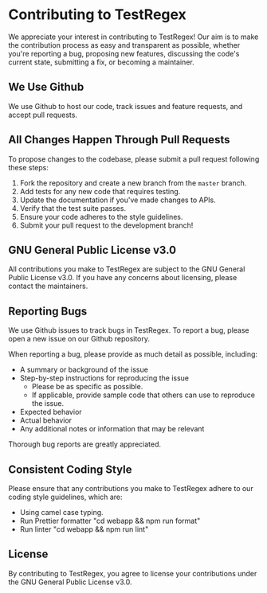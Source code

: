 # Contributing to TestRegex

We appreciate your interest in contributing to TestRegex! Our aim is to make the contribution process as easy and transparent as possible, whether you're reporting a bug, proposing new features, discussing the code's current state, submitting a fix, or becoming a maintainer.

## We Use Github
We use Github to host our code, track issues and feature requests, and accept pull requests.

## All Changes Happen Through Pull Requests
To propose changes to the codebase, please submit a pull request following these steps:

1. Fork the repository and create a new branch from the `master` branch.
2. Add tests for any new code that requires testing.
3. Update the documentation if you've made changes to APIs.
4. Verify that the test suite passes.
5. Ensure your code adheres to the style guidelines.
6. Submit your pull request to the development branch!

## GNU General Public License v3.0
All contributions you make to TestRegex are subject to the GNU General Public License v3.0. If you have any concerns about licensing, please contact the maintainers.

## Reporting Bugs
We use Github issues to track bugs in TestRegex. To report a bug, please open a new issue on our Github repository.

When reporting a bug, please provide as much detail as possible, including:

- A summary or background of the issue
- Step-by-step instructions for reproducing the issue
  - Please be as specific as possible.
  - If applicable, provide sample code that others can use to reproduce the issue.
- Expected behavior
- Actual behavior
- Any additional notes or information that may be relevant

Thorough bug reports are greatly appreciated.

## Consistent Coding Style
Please ensure that any contributions you make to TestRegex adhere to our coding style guidelines, which are:

- Using camel case typing.
- Run Prettier formatter "cd webapp && npm run format"
- Run linter "cd webapp && npm run lint"

## License
By contributing to TestRegex, you agree to license your contributions under the GNU General Public License v3.0.
